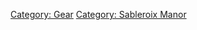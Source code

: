 [Category: Gear](Category:_Gear "wikilink") [Category: Sableroix
Manor](Category:_Sableroix_Manor "wikilink")
